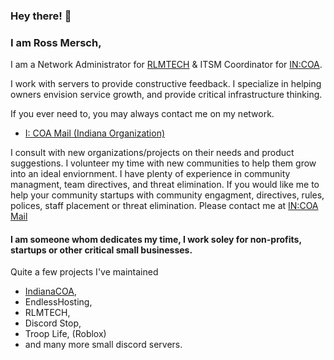 

### Hey there! 👋
### I am Ross Mersch,

I am a Network Administrator for [RLMTECH](https://rlmtech.xyz) & ITSM Coordinator for [IN:COA](https://indianacoa.com/team).

I work with servers to provide constructive feedback. I specialize in helping owners envision service growth, and provide critical infrastructure thinking. 

If you ever need to, you may always contact me on my network.

* [I: COA Mail (Indiana Organization)](mailto:ross@indianacoa.com)


I consult with new organizations/projects on their needs and product suggestions. I volunteer my time with new communities to help them grow into an ideal enviornment. I have plenty of experience in community managment, team directives, and threat elimination. If you would like me to help your community startups with community engagment, directives, rules, polices, staff placement or threat elimination. Please contact me at [IN:COA Mail](mailto:ross@indianacoa.com)

#### I am someone whom dedicates my time, I work soley for non-profits, startups or other critical small businesses.


Quite a few projects I've maintained
* [IndianaCOA](https://indianacoa.com),
* EndlessHosting,
* RLMTECH,
* Discord Stop,
* Troop Life, (Roblox)
* and many more small discord servers.
